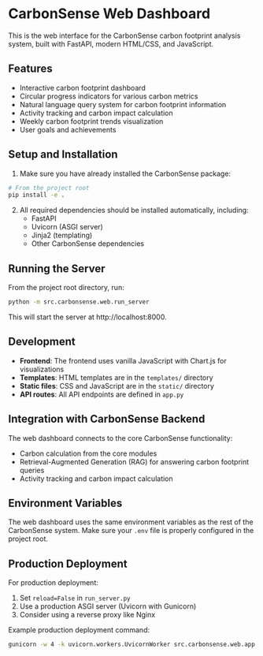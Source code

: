 # CarbonSense Web Dashboard

This is the web interface for the CarbonSense carbon footprint analysis system, built with FastAPI, modern HTML/CSS, and JavaScript.

## Features

- Interactive carbon footprint dashboard
- Circular progress indicators for various carbon metrics
- Natural language query system for carbon footprint information
- Activity tracking and carbon impact calculation
- Weekly carbon footprint trends visualization
- User goals and achievements

## Setup and Installation

1. Make sure you have already installed the CarbonSense package:

```bash
# From the project root
pip install -e .
```

2. All required dependencies should be installed automatically, including:
   - FastAPI
   - Uvicorn (ASGI server)
   - Jinja2 (templating)
   - Other CarbonSense dependencies

## Running the Server

From the project root directory, run:

```bash
python -m src.carbonsense.web.run_server
```

This will start the server at http://localhost:8000.

## Development

- **Frontend**: The frontend uses vanilla JavaScript with Chart.js for visualizations
- **Templates**: HTML templates are in the `templates/` directory
- **Static files**: CSS and JavaScript are in the `static/` directory
- **API routes**: All API endpoints are defined in `app.py`

## Integration with CarbonSense Backend

The web dashboard connects to the core CarbonSense functionality:

- Carbon calculation from the core modules
- Retrieval-Augmented Generation (RAG) for answering carbon footprint queries
- Activity tracking and carbon impact calculation

## Environment Variables

The web dashboard uses the same environment variables as the rest of the CarbonSense system. Make sure your `.env` file is properly configured in the project root.

## Production Deployment

For production deployment:

1. Set `reload=False` in `run_server.py`
2. Use a production ASGI server (Uvicorn with Gunicorn)
3. Consider using a reverse proxy like Nginx

Example production deployment command:

```bash
gunicorn -w 4 -k uvicorn.workers.UvicornWorker src.carbonsense.web.app:app
``` 
